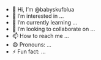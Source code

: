 - 👋 Hi, I’m @babyskufblua
- 👀 I’m interested in ...
- 🌱 I’m currently learning ...
- 💞️ I’m looking to collaborate on ...
- 📫 How to reach me ...
- 😄 Pronouns: ...
- ⚡ Fun fact: ...

<!---
babyskufblua/babyskufblua is a ✨ special ✨ repository because its `README.md` (this file) appears on your GitHub profile.
You can click the Preview link to take a look at your changes.
--->
